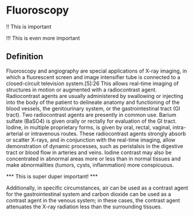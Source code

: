 # Fluoroscopy

!! This is important

!!! This is even more important

## Definition 

Fluoroscopy and angiography are special applications of X-ray imaging, in which a fluorescent screen and image intensifier tube is connected to a closed-circuit television system.[5]:26 This allows real-time imaging of structures in motion or augmented with a radiocontrast agent. Radiocontrast agents are usually administered by swallowing or injecting into the body of the patient to delineate anatomy and functioning of the blood vessels, the genitourinary system, or the gastrointestinal tract (GI tract). Two radiocontrast agents are presently in common use. Barium sulfate (BaSO4) is given orally or rectally for evaluation of the GI tract. Iodine, in multiple proprietary forms, is given by oral, rectal, vaginal, intra-arterial or intravenous routes. These radiocontrast agents strongly absorb or scatter X-rays, and in conjunction with the real-time imaging, allow demonstration of dynamic processes, such as peristalsis in the digestive tract or blood flow in arteries and veins. Iodine contrast may also be concentrated in abnormal areas more or less than in normal tissues and make abnormalities (tumors, cysts, inflammation) more conspicuous. 

*** This is super duper important! ***

Additionally, in specific circumstances, air can be used as a contrast agent for the gastrointestinal system and carbon dioxide can be used as a contrast agent in the venous system; in these cases, the contrast agent attenuates the X-ray radiation less than the surrounding tissues. 